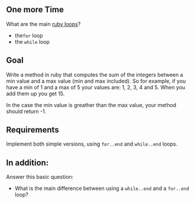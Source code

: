 ## One more Time

What are the main [ruby loops](http://www.tutorialspoint.com/ruby/ruby_loops.htm)?

- the`for` loop
- the `while` loop

## Goal

Write a method in ruby that computes the sum of the integers between a min value and a max value (min and max
included). So for example, if you have a min of 1 and a max of 5 your values are: 1, 2, 3, 4 and 5. When you add
them up you get 15.

In the case the min value is greather than the max value, your method should return -1.

## Requirements

Implement both simple versions, using `for..end` and `while..end` loops.

## In addition:

Answer this basic question:

- What is the main difference between using a `while..end` and a `for..end` loop?
